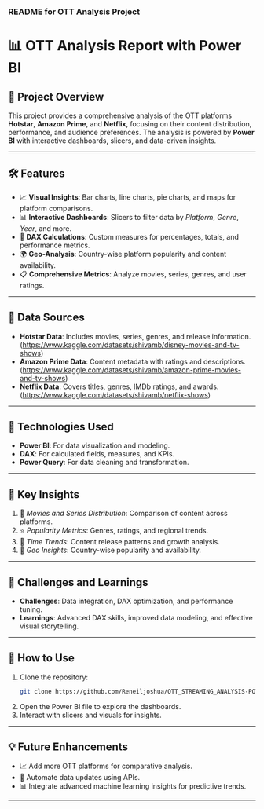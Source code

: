 ### **README for OTT Analysis Project**

# 📊 **OTT Analysis Report with Power BI**

## 🌟 **Project Overview**  
This project provides a comprehensive analysis of the OTT platforms **Hotstar**, **Amazon Prime**, and **Netflix**, focusing on their content distribution, performance, and audience preferences. The analysis is powered by **Power BI** with interactive dashboards, slicers, and data-driven insights.  

---

## 🛠️ **Features**  
- 📈 **Visual Insights**: Bar charts, line charts, pie charts, and maps for platform comparisons.  
- 📊 **Interactive Dashboards**: Slicers to filter data by *Platform*, *Genre*, *Year*, and more.  
- 🧮 **DAX Calculations**: Custom measures for percentages, totals, and performance metrics.  
- 🌍 **Geo-Analysis**: Country-wise platform popularity and content availability.  
- 📋 **Comprehensive Metrics**: Analyze movies, series, genres, and user ratings.

---

## 📂 **Data Sources**  
- **Hotstar Data**: Includes movies, series, genres, and release information.(https://www.kaggle.com/datasets/shivamb/disney-movies-and-tv-shows)  
- **Amazon Prime Data**: Content metadata with ratings and descriptions.(https://www.kaggle.com/datasets/shivamb/amazon-prime-movies-and-tv-shows) 
- **Netflix Data**: Covers titles, genres, IMDb ratings, and awards.(https://www.kaggle.com/datasets/shivamb/netflix-shows)

---

## 🚀 **Technologies Used**  
- **Power BI**: For data visualization and modeling.  
- **DAX**: For calculated fields, measures, and KPIs.  
- **Power Query**: For data cleaning and transformation.

---

## 🔑 **Key Insights**  
1. 🎥 *Movies and Series Distribution*: Comparison of content across platforms.  
2. ⭐ *Popularity Metrics*: Genres, ratings, and regional trends.  
3. 📅 *Time Trends*: Content release patterns and growth analysis.  
4. 📍 *Geo Insights*: Country-wise popularity and availability.  

---

## 🤝 **Challenges and Learnings**  
- **Challenges**: Data integration, DAX optimization, and performance tuning.  
- **Learnings**: Advanced DAX skills, improved data modeling, and effective visual storytelling.  

---

## 📌 **How to Use**  
1. Clone the repository:  
   ```bash
   git clone https://github.com/Reneiljoshua/OTT_STREAMING_ANALYSIS-POWERBI/OTT_DashBoard.pbix
   ```
2. Open the Power BI file to explore the dashboards.  
3. Interact with slicers and visuals for insights.  

---

## 💡 **Future Enhancements**  
- 📈 Add more OTT platforms for comparative analysis.  
- 🤖 Automate data updates using APIs.  
- 📊 Integrate advanced machine learning insights for predictive trends.

--- 
